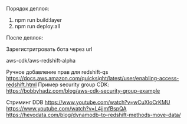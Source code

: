 Порядок деплоя:

1. npm run build:layer
2. npm run deploy:all

После деплоя:

Зарегистритровать бота через url

aws-cdk/aws-redshift-alpha

Ручное добавление прав для redshift-qs https://docs.aws.amazon.com/quicksight/latest/user/enabling-access-redshift.html
Пример security group CDK: https://bobbyhadz.com/blog/aws-cdk-security-group-example

Стриминг DDB https://www.youtube.com/watch?v=wCuXIoCrKMU
https://www.youtube.com/watch?v=L4jjmfBspQA
https://hevodata.com/blog/dynamodb-to-redshift-methods-move-data/
